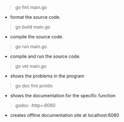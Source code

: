 > go fmt main.go
* format the source code.

> go build main.go
* compile the source code.

>go run main.go
* compile and run the source code.

>go vet main.go
* shows the problems in the program 

>go doc fmt println
* shows the documentation for the specific function

> godoc -http=:6060
* creates offline documentation site at localhost:6060